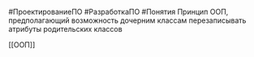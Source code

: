 #ПроектированиеПО #РазработкаПО #Понятия 
Принцип ООП, предполагающий возможность дочерним классам перезаписывать атрибуты родительских классов

[[ООП]]